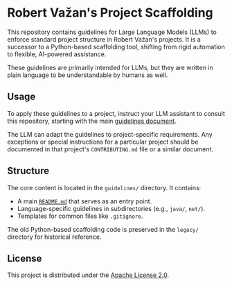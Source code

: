 # Robert Važan's Project Scaffolding

This repository contains guidelines for Large Language Models (LLMs) to enforce standard project structure in Robert Važan's projects. It is a successor to a Python-based scaffolding tool, shifting from rigid automation to flexible, AI-powered assistance.

These guidelines are primarily intended for LLMs, but they are written in plain language to be understandable by humans as well.

## Usage

To apply these guidelines to a project, instruct your LLM assistant to consult this repository, starting with the main [guidelines document](guidelines/README.md).

The LLM can adapt the guidelines to project-specific requirements. Any exceptions or special instructions for a particular project should be documented in that project's `CONTRIBUTING.md` file or a similar document.

## Structure

The core content is located in the `guidelines/` directory. It contains:
- A main [`README.md`](guidelines/README.md) that serves as an entry point.
- Language-specific guidelines in subdirectories (e.g., `java/`, `net/`).
- Templates for common files like `.gitignore`.

The old Python-based scaffolding code is preserved in the `legacy/` directory for historical reference.

## License

This project is distributed under the [Apache License 2.0](LICENSE).
